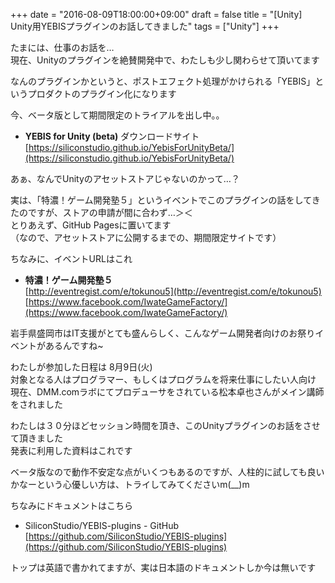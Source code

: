 +++
date = "2016-08-09T18:00:00+09:00"
draft = false
title = "[Unity] Unity用YEBISプラグインのお話してきました"
tags = ["Unity"]
+++

たまには、仕事のお話を…  
現在、Unityのプラグインを絶賛開発中で、わたしも少し関わらせて頂いてます

なんのプラグインかというと、ポストエフェクト処理がかけられる「YEBIS」というプロダクトのプラグイン化になります

今、ベータ版として期間限定のトライアルを出し中。。

- **YEBIS for Unity (beta)** ダウンロードサイト
[https://siliconstudio.github.io/YebisForUnityBeta/](https://siliconstudio.github.io/YebisForUnityBeta/)

あぁ、なんでUnityのアセットストアじゃないのかって…？


実は、「特濃！ゲーム開発塾５」というイベントでこのプラグインの話をしてきたのですが、ストアの申請が間に合わず…＞＜  
とりあえず、GitHub Pagesに置いてます  
（なので、アセットストアに公開するまでの、期間限定サイトです）

ちなみに、イベントURLはこれ

- **特濃！ゲーム開発塾５**  
[http://eventregist.com/e/tokunou5](http://eventregist.com/e/tokunou5)  
[https://www.facebook.com/IwateGameFactory/](https://www.facebook.com/IwateGameFactory/)


岩手県盛岡市はIT支援がとても盛んらしく、こんなゲーム開発者向けのお祭りイベントがあるんですね~

わたしが参加した日程は 8月9日(火)  
対象となる人はプログラマー、もしくはプログラムを将来仕事にしたい人向け  
現在、DMM.comラボにてプロデューサをされている松本卓也さんがメイン講師をされました

わたしは３０分ほどセッション時間を頂き、このUnityプラグインのお話をさせて頂きました  
発表に利用した資料はこれです

<script async class="speakerdeck-embed" data-id="5106b47adb0c4f2286a4654095b81fc4" data-ratio="1.77777777777778" src="//speakerdeck.com/assets/embed.js"></script>

ベータ版なので動作不安定な点がいくつもあるのですが、人柱的に試しても良いかなーという心優しい方は、トライしてみてくださいm(__)m

ちなみにドキュメントはこちら

- SiliconStudio/YEBIS-plugins - GitHub  
[https://github.com/SiliconStudio/YEBIS-plugins](https://github.com/SiliconStudio/YEBIS-plugins)

トップは英語で書かれてますが、実は日本語のドキュメントしか今は無いです    

